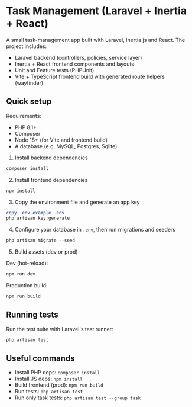 # Task Management (Laravel + Inertia + React)

A small task-management app built with Laravel, Inertia.js and React. The project includes:

- Laravel backend (controllers, policies, service layer)
- Inertia + React frontend components and layouts
- Unit and Feature tests (PHPUnit)
- Vite + TypeScript frontend build with generated route helpers (wayfinder)

## Quick setup

Requirements:
- PHP 8.1+
- Composer
- Node 18+ (for Vite and frontend build)
- A database (e.g. MySQL, Postgres, Sqlite)

1. Install backend dependencies

```powershell
composer install
```

2. Install frontend dependencies

```powershell
npm install
```

3. Copy the environment file and generate an app key

```powershell
copy .env.example .env
php artisan key:generate
```

4. Configure your database in `.env`, then run migrations and seeders

```powershell
php artisan migrate --seed
```

5. Build assets (dev or prod)

Dev (hot-reload):

```powershell
npm run dev
```

Production build:

```powershell
npm run build
```


## Running tests

Run the test suite with Laravel's test runner:

```powershell
php artisan test
```


## Useful commands

- Install PHP deps: `composer install`
- Install JS deps: `npm install`
- Build frontend (prod): `npm run build`
- Run tests: `php artisan test`
- Run only task tests: `php artisan test --group task`

